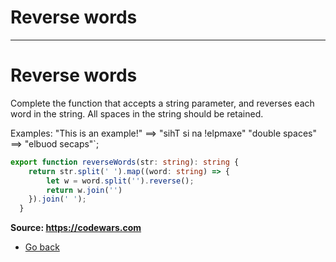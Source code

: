 # Reverse words
---
# Reverse words

Complete the function that accepts a string parameter, and reverses each word in the string. All spaces in the string should be retained.

Examples:
"This is an example!" ==> "sihT si na !elpmaxe"
"double  spaces"      ==> "elbuod  secaps"`;

```typescript
export function reverseWords(str: string): string {
    return str.split(' ').map((word: string) => {
        let w = word.split('').reverse();
        return w.join('')
    }).join(' ');
  }
```

**Source: https://codewars.com**
* [Go back](../readme.md)
